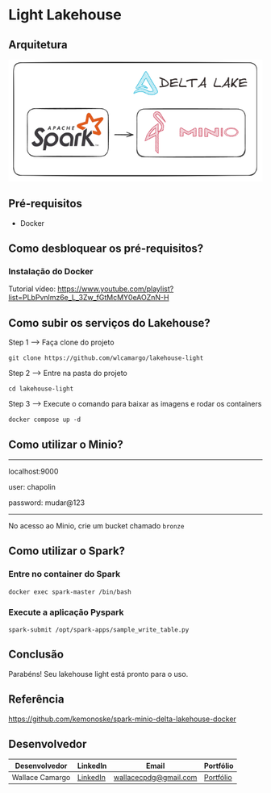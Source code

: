 # Light Lakehouse

## Arquitetura
![image](assets/light-lakehouse.png)

## Pré-requisitos
* Docker 

## Como desbloquear os pré-requisitos?

### Instalação do Docker

Tutorial vídeo: https://www.youtube.com/playlist?list=PLbPvnlmz6e_L_3Zw_fGtMcMY0eAOZnN-H

## Como subir os serviços do Lakehouse?
Step 1 --> Faça clone do projeto
```
git clone https://github.com/wlcamargo/lakehouse-light
```

Step 2 --> Entre na pasta do projeto
```
cd lakehouse-light
```

Step 3 --> Execute o comando para baixar as imagens e rodar os containers
```
docker compose up -d
```
## Como utilizar o Minio?

-----------------------------
localhost:9000

user: chapolin

password: mudar@123

-----------------------------

No acesso ao Minio, crie um bucket chamado ```bronze``` 

## Como utilizar o Spark?

### Entre no container do Spark 
```
docker exec spark-master /bin/bash
```

### Execute a aplicação Pyspark
```
spark-submit /opt/spark-apps/sample_write_table.py 
```

## Conclusão
Parabéns! Seu lakehouse light está pronto para o uso.


## Referência

https://github.com/kemonoske/spark-minio-delta-lakehouse-docker


## Desenvolvedor
| Desenvolvedor      | LinkedIn                                   | Email                        | Portfólio                              |
|--------------------|--------------------------------------------|------------------------------|----------------------------------------|
| Wallace Camargo    | [LinkedIn](https://www.linkedin.com/in/wallace-camargo-35b615171/) | wallacecpdg@gmail.com        | [Portfólio](https://wlcamargo.github.io/)   |